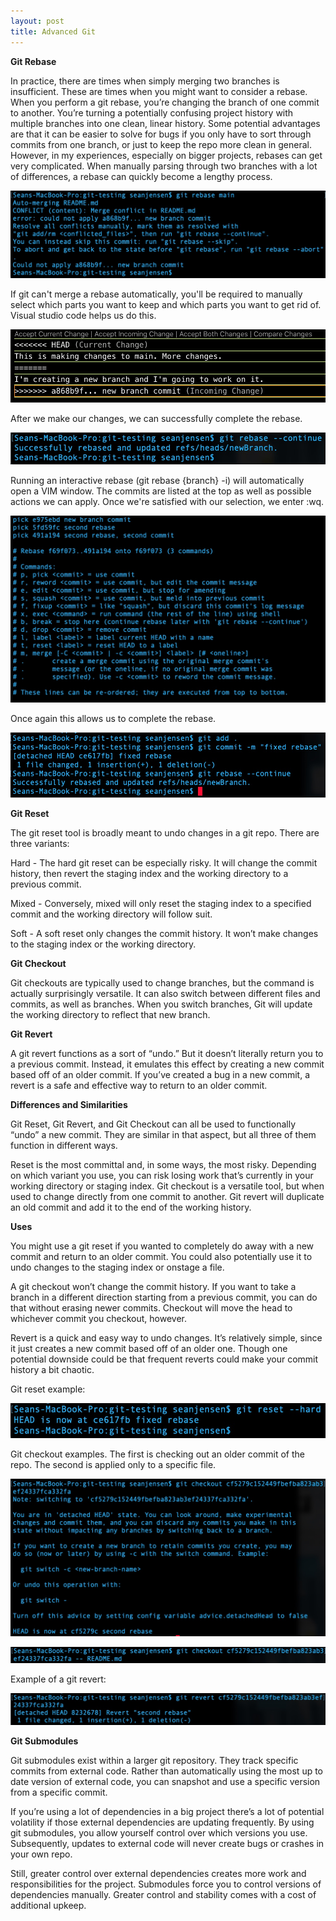 ```yaml
---
layout: post
title: Advanced Git
---
```


**Git Rebase**

In practice, there are times when simply merging two branches is insufficient. These are times when you might want to consider a rebase. When you perform a git rebase, you’re changing the branch of one commit to another. You’re turning a potentially confusing project history with multiple branches into one clean, linear history. Some potential advantages are that it can be easier to solve for bugs if you only have to sort through commits from one branch, or just to keep the repo more clean in general. However, in my experiences, especially on bigger projects, rebases can get very complicated. When manually parsing through two branches with a lot of differences, a rebase can quickly become a lengthy process. 

![Rebase example 1](../images/git1.jpg)

If git can't merge a rebase automatically, you'll be required to manually select which parts you want to keep and which parts you want to get rid of. Visual studio code helps us do this.

![Rebase example 2](../images/git2.jpg)

After we make our changes, we can successfully complete the rebase. 

![Rebase example 3](../images/git3.jpg)

Running an interactive rebase (git rebase {branch} -i) will automatically open a VIM window. The commits are listed at the top as well as possible actions we can apply. Once we're satisfied with our selection, we enter :wq.

![Rebase example 4](../images/git4.jpg)

Once again this allows us to complete the rebase.

![Rebase example 5](../images/git5.jpg)


**Git Reset**

The git reset tool is broadly meant to undo changes in a git repo. There are three variants:

Hard - The hard git reset can be especially risky. It will change the commit history, then revert the staging index and the working directory to a previous commit. 

Mixed - Conversely, mixed will only reset the staging index to a specified commit and the working directory will follow suit. 

Soft - A soft reset only changes the commit history. It won’t make changes to the staging index or the working directory. 


**Git Checkout**

Git checkouts are typically used to change branches, but the command is actually surprisingly versatile. It can also switch between different files and commits, as well as branches. When you switch branches, Git will update the working directory to reflect that new branch. 


**Git Revert**

A git revert functions as a sort of “undo.” But it doesn’t literally return you to a previous commit. Instead, it emulates this effect by creating a new commit based off of an older commit. If you’ve created a bug in a new commit, a revert is a safe and effective way to return to an older commit. 


**Differences and Similarities**

Git Reset, Git Revert, and Git Checkout can all be used to functionally “undo” a new commit. They are similar in that aspect, but all three of them function in different ways. 

Reset is the most committal and, in some ways, the most risky. Depending on which variant you use, you can risk losing work that’s currently in your working directory or staging index. Git checkout is a versatile tool, but when used to change directly from one commit to another. Git revert will duplicate an old commit and add it to the end of the working history.


**Uses**

You might use a git reset if you wanted to completely do away with a new commit and return to an older commit. You could also potentially use it to undo changes to the staging index or onstage a file.

A git checkout won’t change the commit history. If you want to take a branch in a different direction starting from a previous commit, you can do that without erasing newer commits. Checkout will move the head to whichever commit you checkout, however.

Revert is a quick and easy way to undo changes. It’s relatively simple, since it just creates a new commit based off of an older one. Though one potential downside could be that frequent reverts could make your commit history a bit chaotic. 

Git reset example:

![Reset example](../images/git6.jpg)

Git checkout examples. The first is checking out an older commit of the repo. The second is applied only to a specific file. 

![Checkout example 1](../images/git7.jpg)

![Checkout example 2](../images/git8.jpg)

Example of a git revert:

![Revert example](../images/git9.jpg)


**Git Submodules**

Git submodules exist within a larger git repository. They track specific commits from external code. Rather than automatically using the most up to date version of external code, you can snapshot and use a specific version from a specific commit. 

If you’re using a lot of dependencies in a big project there’s a lot of potential volatility if those external dependencies are updating frequently. By using git submodules, you allow yourself control over which versions you use. Subsequently, updates to external code will never create bugs or crashes in your own repo. 

Still, greater control over external dependencies creates more work and responsibilities for the project. Submodules force you to control versions of dependencies manually. Greater control and stability comes with a cost of additional upkeep. 